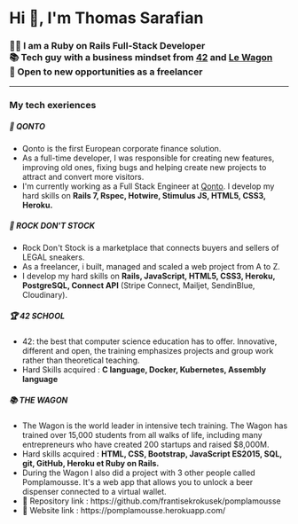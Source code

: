 <h1>Hi 👋, I'm Thomas Sarafian</h1>

<h3>🧑‍💻 I am a Ruby on Rails Full-Stack Developer<br>📚 Tech guy with a business mindset from <a href="https://42.fr/">42</a> and <a href="https://www.lewagon.com/fr/web-development-course/full-time">Le Wagon</a><br>🚀 Open to new opportunities as a freelancer</h3>
<hr>

<h3> My tech exeriences </h3>
<h5>🏦 QONTO</h5>

<ul>
<li>Qonto is the first European corporate finance solution. </li>
<li>As a full-time developer, I was responsible for creating new features, improving old ones, fixing bugs and helping create new projects to attract and convert more visitors.</li>
<li>I'm currently working as a Full Stack Engineer at <a href="https://qonto.com/en">Qonto</a>. I develop my hard skills on <strong>Rails 7, Rspec, Hotwire, Stimulus JS, HTML5, CSS3, Heroku.</strong></li>
</ul>

<h5>👟 ROCK DON'T STOCK</h5>
<ul>
<li>Rock Don't Stock is a marketplace that connects buyers and sellers of LEGAL sneakers.</li>
<li>As a freelancer, i built, managed and scaled a web project from A to Z. </li>
<li>I develop my hard skills on <strong>Rails, JavaScript, HTML5, CSS3, Heroku, PostgreSQL, Connect API</strong> (Stripe Connect, Mailjet, SendinBlue, Cloudinary).</li>
</ul>

<h5>🏆 42 SCHOOL</h5>
<ul>
<li>42: the best that computer science education has to offer. Innovative, different and open, the training emphasizes projects and group work rather than theoretical teaching.</li>
<li>Hard Skills acquired : <strong>C language, Docker, Kubernetes, Assembly language</strong></li>
</ul>

<h5>📚 THE WAGON</h5>
<ul>
<li>The Wagon is the world leader in intensive tech training.  The Wagon has trained over 15,000 students from all walks of life, including many entrepreneurs who have created 200 startups and raised $8,000M.</li>
<li> Hard skills acquired : <strong>HTML, CSS, Bootstrap, JavaScript ES2015, SQL, git, GitHub, Heroku et Ruby on Rails.</strong></li>
<li>During the Wagon I also did a project with 3 other people called Pomplamousse. It's a web app that allows you to unlock a beer dispenser connected to a virtual wallet.</li>
<li>🔗 Repository link : https://github.com/frantisekrokusek/pomplamousse </li>
<li>🔗 Website link : https://pomplamousse.herokuapp.com/ </li>
</ul>

